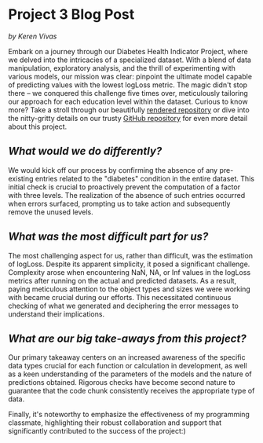 
# Project 3 Blog Post
_by Keren Vivas_

Embark on a journey through our Diabetes Health Indicator Project, where we delved into the intricacies of a specialized dataset. With a blend of data manipulation, exploratory analysis, and the thrill of experimenting with various models, our mission was clear: pinpoint the ultimate model capable of predicting values with the lowest logLoss metric. The magic didn't stop there – we conquered this challenge five times over, meticulously tailoring our approach for each education level within the dataset. Curious to know more? Take a stroll through our beautifully [rendered repository](https://jgally.github.io/ST558_Project_3/) or dive into the nitty-gritty details on our trusty [GitHub repository](https://github.com/jgally/ST558_Project_3.git) for even more detail about this project.

## _**What would we do differently?**_  
We would kick off our process by confirming the absence of any pre-existing entries related to the "diabetes" condition in the entire dataset. This initial check is crucial to proactively prevent the computation of a factor with three levels. The realization of the absence of such entries occurred when errors surfaced, prompting us to take action and subsequently remove the unused levels.

## _**What was the most difficult part for us?**_ 
The most challenging aspect for us, rather than difficult, was the estimation of logLoss. Despite its apparent simplicity, it posed a significant challenge. Complexity arose when encountering NaN, NA, or Inf values in the logLoss metrics after running on the actual and predicted datasets. As a result, paying meticulous attention to the object types and sizes we were working with became crucial during our efforts. This necessitated continuous checking of what we generated and deciphering the error messages to understand their implications.

## _**What are our big take-aways from this project?**_
Our primary takeaway centers on an increased awareness of the specific data types crucial for each function or calculation in development, as well as a keen understanding of the parameters of the models and the nature of predictions obtained. Rigorous checks have become second nature to guarantee that the code chunk consistently receives the appropriate type of data.

Finally, it's noteworthy to emphasize the effectiveness of my programming classmate, highlighting their robust collaboration and support that significantly contributed to the success of the project:)
